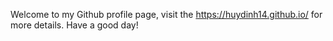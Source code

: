 Welcome to my Github profile page, visit the https://huydinh14.github.io/ for more details. Have a good day!
